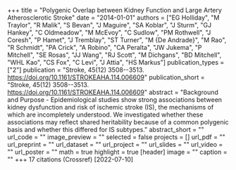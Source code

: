 +++
title = "Polygenic Overlap between Kidney Function and Large Artery Atherosclerotic Stroke"
date = "2014-01-01"
authors = ["EG Holliday", "M Traylor", "R Malik", "S Bevan", "J Maguire", "SA Koblar", "J Sturm", "GJ Hankey", "C Oldmeadow", "M McEvoy", "C Sudlow", "PM Rothwell", "J Coresh", "P Hamet", "J Tremblay", "ST Turner", "M {De Andrade}", "M Rao", "R Schmidt", "PA Crick", "A Robino", "CA Peralta", "JW Jukema", "P Mitchell", "SE Rosas", "JJ Wang", "RJ Scott", "M Dichgans", "BD Mitchell", "WHL Kao", "CS Fox", "C Levi", "J Attia", "HS Markus"]
publication_types = ["2"]
publication = "Stroke, 45(12) 3508--3513. https://doi.org/10.1161/STROKEAHA.114.006609"
publication_short = "Stroke, 45(12) 3508--3513. https://doi.org/10.1161/STROKEAHA.114.006609"
abstract = "Background and Purpose - Epidemiological studies show strong associations between kidney dysfunction and risk of ischemic stroke (IS), the mechanisms of which are incompletely understood. We investigated whether these associations may reflect shared heritability because of a common polygenic basis and whether this differed for IS subtypes."
abstract_short = ""
url_code = ""
image_preview = ""
selected = false
projects = []
url_pdf = ""
url_preprint = ""
url_dataset = ""
url_project = ""
url_slides = ""
url_video = ""
url_poster = ""
math = true
highlight = true
[header]
image = ""
caption = ""
+++
17 citations (Crossref) [2022-07-10]

